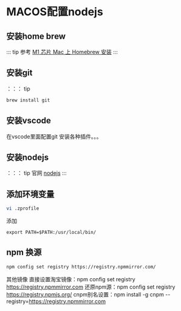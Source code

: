 # MACOS配置nodejs

## 安装home brew
::: tip 参考
[M1 芯片 Mac 上 Homebrew 安装](https://brew.idayer.com/guide/m1/)
:::

## 安装git
：：： tip
```sh
brew install git
```

## 安装vscode

在vscode里面配置git
安装各种插件。。。

## 安装nodejs

：：： tip 官网
[nodejs](https://nodejs.org/zh-cn)
:::

## 添加环境变量

```sh
vi .zprofile
```

添加
```
export PATH=$PATH:/usr/local/bin/
```


## npm 换源

```sh
npm config set registry https://registry.npmmirror.com/
```

其他镜像
直接设置淘宝镜像：npm config set registry https://registry.npmmirror.com
还原npm源：npm config set registry https://registry.npmjs.org/
cnpm别名设置：npm install -g cnpm --registry=https://registry.npmmirror.com


